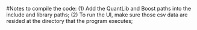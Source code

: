 #Notes to compile the code:
(1) Add the QuantLib and Boost paths into the include and library paths;
(2) To run the UI, make sure those csv data are resided at the directory that the program executes;
